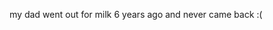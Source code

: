 <p style="text-align:center;">
my dad went out for milk 6 years ago and never came back :(
<p style="text-align:center;">
